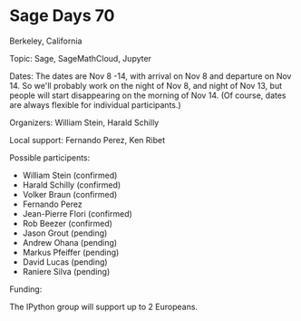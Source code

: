 # Sage Days 70 

Berkeley, California

Topic: Sage, SageMathCloud, Jupyter

Dates: The dates are Nov 8 -14, with arrival on Nov 8 and departure on Nov 14.  So we'll probably work on the night of Nov 8, and night of Nov 13, but people will start disappearing on the morning of Nov 14.  (Of course, dates are always flexible for individual participants.)

Organizers: William Stein, Harald Schilly

Local support: Fernando Perez, Ken Ribet

Possible participents:

 * William Stein (confirmed)
 * Harald Schilly (confirmed)
 * Volker Braun (confirmed)
 * Fernando Perez
 * Jean-Pierre Flori (confirmed)
 * Rob Beezer (confirmed)
 * Jason Grout (pending)
 * Andrew Ohana (pending)
 * Markus Pfeiffer (pending)
 * David Lucas (pending)
 * Raniere Silva (pending)

Funding:

The IPython group will support up to 2 Europeans. 
